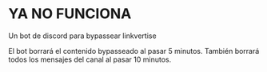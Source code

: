 

# YA NO FUNCIONA

Un bot de discord para bypassear linkvertise

El bot borrará el contenido bypasseado al pasar 5 minutos.
También borrará todos los mensajes del canal al pasar 10 minutos.
